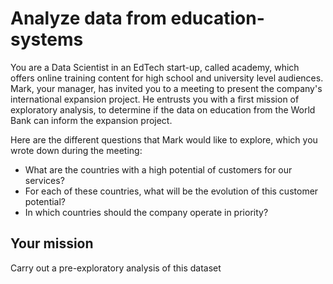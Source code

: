 # Analyze data from education-systems
You are a Data Scientist in an EdTech start-up, called academy, which offers online training content for high school and university level audiences.
Mark, your manager, has invited you to a meeting to present the company's international expansion project. He entrusts you with a first mission of exploratory analysis, to determine if the data on education from the World Bank can inform the expansion project.

Here are the different questions that Mark would like to explore, which you wrote down during the meeting:

- What are the countries with a high potential of customers for our services?
- For each of these countries, what will be the evolution of this customer potential?
- In which countries should the company operate in priority?

## Your mission
Carry out a pre-exploratory analysis of this dataset
